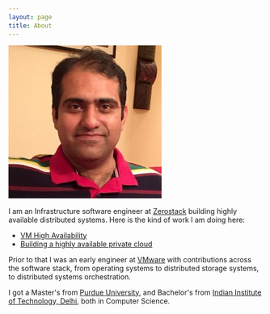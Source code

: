 ```yaml
---
layout: page
title: About
---
```


![Here I am](/assets/puneetzaroo.jpg)

I am an Infrastructure software engineer at  [Zerostack](http://www.zerostack.com) building
highly available distributed systems. Here is the kind of work I am doing here:

* [VM High Availability](https://www.zerostack.com/virtual-machine-high-availability/)
* [Building a highly available private cloud](https://www.zerostack.com/building-a-highly-available-private-cloud/)
 
Prior to that I was an early engineer at [VMware](http://www.vmware.com)
with contributions across the software stack, from operating systems to distributed storage systems,
to distributed systems orchestration.

I got a Master's from [Purdue University](http://www.cs.purdue.edu), and Bachelor's from 
[Indian Institute of Technology, Delhi](http://www.cse.iitd.ernet.in), both in Computer Science.

